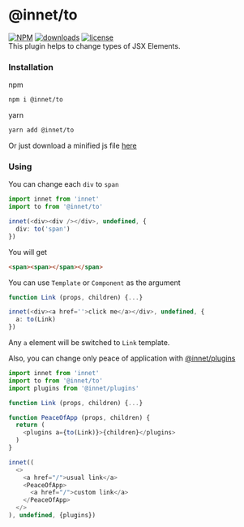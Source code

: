 # @innet/to
[![NPM](https://img.shields.io/npm/v/@innet/to.svg)](https://github.com/d8corp/innet-to/blob/master/CHANGELOG.md)
[![downloads](https://img.shields.io/npm/dm/@innet/to.svg)](https://www.npmjs.com/package/@innet/to)
[![license](https://img.shields.io/npm/l/@innet/to)](https://github.com/d8corp/innet-to/blob/master/LICENSE)  
This plugin helps to change types of JSX Elements.

### Installation
npm
```bash
npm i @innet/to
```
yarn
```bash
yarn add @innet/to
```

Or just download a minified js file
[here](https://github.com/d8corp/innet-to/blob/master/lib/innet-to.min.js)

### Using
You can change each `div` to `span`
```typescript jsx
import innet from 'innet'
import to from '@innet/to'

innet(<div><div /></div>, undefined, {
  div: to('span')
})
```
You will get
```html
<span><span></span></span>
```
You can use `Template` or `Component` as the argument
```typescript jsx
function Link (props, children) {...}

innet(<div><a href=''>click me</a></div>, undefined, {
  a: to(Link)
})
```
Any `a` element will be switched to `Link` template.

Also, you can change only peace of application with [@innet/plugins](https://www.npmjs.com/package/@innet/plugins)
```typescript jsx
import innet from 'innet'
import to from '@innet/to'
import plugins from '@innet/plugins'

function Link (props, children) {...}

function PeaceOfApp (props, children) {
  return (
    <plugins a={to(Link)}>{children}</plugins>
  )
}

innet((
  <>
    <a href="/">usual link</a>
    <PeaceOfApp>
      <a href="/">custom link</a>
    </PeaceOfApp>
  </>
), undefined, {plugins})
```
